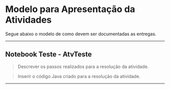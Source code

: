 # Modelo para Apresentação da Atividades

Segue abaixo o modelo de como devem ser documentadas as entregas.

<hr>


## Notebook Teste - AtvTeste

> Descrever os passos realizados para a resolução da atividade.  

> Inserir o código Java criado para a resolução da atividade.

<hr>